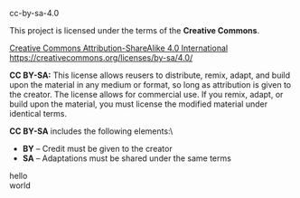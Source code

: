 cc-by-sa-4.0

This project is licensed under the terms of the **Creative Commons**.

[Creative Commons Attribution-ShareAlike 4.0 International](https://creativecommons.org/licenses/by-sa/4.0/)\
<https://creativecommons.org/licenses/by-sa/4.0/>

**CC BY-SA:** This license allows reusers to distribute, remix, adapt, and build upon the material in any medium or format, so long as attribution is given to the creator. The license allows for commercial use. If you remix, adapt, or build upon the material, you must license the modified material under identical terms.

**CC BY-SA** includes the following elements:\ 
- **BY** – Credit must be given to the creator
- **SA** – Adaptations must be shared under the same terms

hello\
world